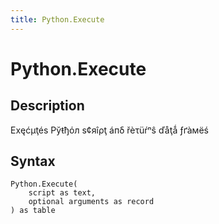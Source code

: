 ```yaml
---
title: Python.Execute
---
```


# Python.Execute


## Description

Ехęćμţéѕ Рўŧђόл ѕ¢яîρţ áпδ řèτüŕⁿŝ ďåţǻ ƒґàмëś


## Syntax

```powerquery
Python.Execute(
    script as text,
    optional arguments as record
) as table
```



